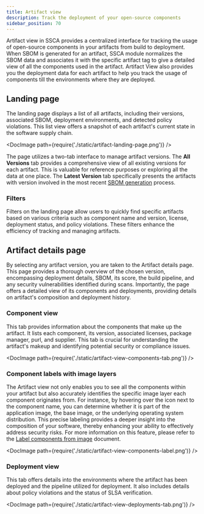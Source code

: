 ```yaml
---
title: Artifact view
description: Track the deployment of your open-source components
sidebar_position: 70
---
```


Artifact view in SSCA provides a centralized interface for tracking the usage of open-source components in your artifacts from build to deployment. When SBOM is generated for an artifact, SSCA module normalizes the SBOM data and associates it with the specific artifact tag to give a detailed view of all the components used in the artifact. Artifact View also provides you the deployment data for each artifact to help you track the usage of components till the environments where they are deployed.

## Landing page

The landing page displays a list of all artifacts, including their versions, associated SBOM, deployment environments, and detected policy violations. This list view offers a snapshot of each artifact's current state in the software supply chain.

<DocImage path={require('./static/artifact-landing-page.png')} />


The page utilizes a two-tab interface to manage artifact versions. The **All Versions** tab provides a comprehensive view of all existing versions for each artifact. This is valuable for reference purposes or exploring all the data at one place. The **Latest Version** tab specifically presents the artifacts with version involved in the most recent [SBOM generation](./sbom/generate-sbom.md#add-the-sbom-orchestration-step) process.

### Filters

Filters on the landing page allow users to quickly find specific artifacts based on various criteria such as component name and version, license, deployment status, and policy violations. These filters enhance the efficiency of tracking and managing artifacts.

## Artifact details page

By selecting any artifact version, you are taken to the Artifact details page. This page provides a thorough overview of the chosen version, encompassing deployment details, SBOM, its score, the build pipeline, and any security vulnerabilities identified during scans. Importantly, the page offers a detailed view of its components and deployments, providing details on artifact's composition and deployment history.

### Component view

This tab provides information about the components that make up the artifact. It lists each component, its version, associated licenses, package manager, purl, and supplier. This tab is crucial for understanding the artifact's makeup and identifying potential security or compliance issues.

<DocImage path={require('./static/artifact-view-components-tab.png')} />

### Component labels with image layers
The Artifact view not only enables you to see all the components within your artifact but also accurately identifies the specific image layer each component originates from. For instance, by hovering over the icon next to the component name, you can determine whether it is part of the application image, the base image, or the underlying operating system distribution. This precise labeling provides a deeper insight into the composition of your software, thereby enhancing your ability to effectively address security risks. For more information on this feature, please refer to the [Label components from image](./label-components-from-image.md) document.

<DocImage path={require('./static/artifact-view-components-label.png')} />

### Deployment view 

This tab offers details into the environments where the artifact has been deployed and the pipeline utilized for deployment. It also includes details about policy violations and the status of SLSA verification.

<DocImage path={require('./static/artifact-view-deployments-tab.png')} />